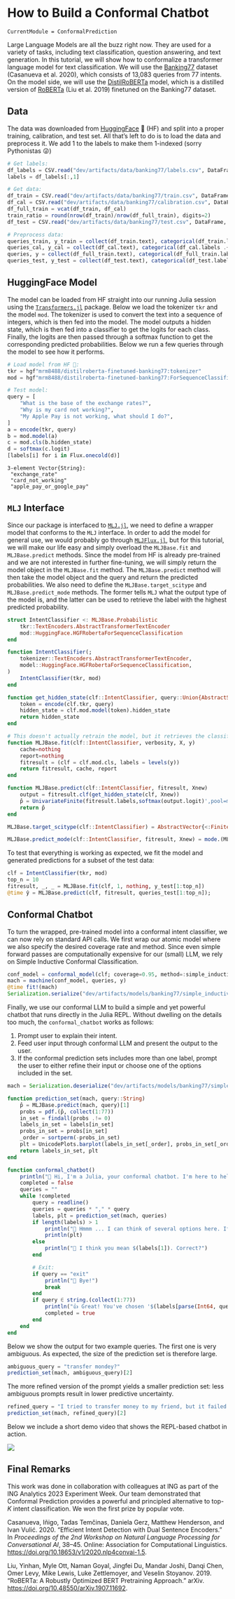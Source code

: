 # How to Build a Conformal Chatbot

``` @meta
CurrentModule = ConformalPrediction
```

Large Language Models are all the buzz right now. They are used for a variety of tasks, including text classification, question answering, and text generation. In this tutorial, we will show how to conformalize a transformer language model for text classification. We will use the [Banking77](https://arxiv.org/abs/2003.04807) dataset (Casanueva et al. 2020), which consists of 13,083 queries from 77 intents. On the model side, we will use the [DistilRoBERTa](https://huggingface.co/mrm8488/distilroberta-finetuned-banking77) model, which is a distilled version of [RoBERTa](https://arxiv.org/abs/1907.11692) (Liu et al. 2019) finetuned on the Banking77 dataset.

## Data

The data was downloaded from [HuggingFace](https://huggingface.co/datasets/PolyAI/banking77) 🤗 (HF) and split into a proper training, calibration, and test set. All that’s left to do is to load the data and preprocess it. We add 1 to the labels to make them 1-indexed (sorry Pythonistas 😜)

``` julia
# Get labels:
df_labels = CSV.read("dev/artifacts/data/banking77/labels.csv", DataFrame, drop=[1])
labels = df_labels[:,1]

# Get data:
df_train = CSV.read("dev/artifacts/data/banking77/train.csv", DataFrame, drop=[1])
df_cal = CSV.read("dev/artifacts/data/banking77/calibration.csv", DataFrame, drop=[1])
df_full_train = vcat(df_train, df_cal)
train_ratio = round(nrow(df_train)/nrow(df_full_train), digits=2)
df_test = CSV.read("dev/artifacts/data/banking77/test.csv", DataFrame, drop=[1])

# Preprocess data:
queries_train, y_train = collect(df_train.text), categorical(df_train.labels .+ 1)
queries_cal, y_cal = collect(df_cal.text), categorical(df_cal.labels .+ 1)
queries, y = collect(df_full_train.text), categorical(df_full_train.labels .+ 1)
queries_test, y_test = collect(df_test.text), categorical(df_test.labels .+ 1)
```

## HuggingFace Model

The model can be loaded from HF straight into our running Julia session using the [`Transformers.jl`](https://github.com/chengchingwen/Transformers.jl/tree/master) package. Below we load the tokenizer `tkr` and the model `mod`. The tokenizer is used to convert the text into a sequence of integers, which is then fed into the model. The model outputs a hidden state, which is then fed into a classifier to get the logits for each class. Finally, the logits are then passed through a softmax function to get the corresponding predicted probabilities. Below we run a few queries through the model to see how it performs.

``` julia
# Load model from HF 🤗:
tkr = hgf"mrm8488/distilroberta-finetuned-banking77:tokenizer"
mod = hgf"mrm8488/distilroberta-finetuned-banking77:ForSequenceClassification"

# Test model:
query = [
    "What is the base of the exchange rates?",
    "Why is my card not working?",
    "My Apple Pay is not working, what should I do?",
]
a = encode(tkr, query)
b = mod.model(a)
c = mod.cls(b.hidden_state)
d = softmax(c.logit)
[labels[i] for i in Flux.onecold(d)]
```

    3-element Vector{String}:
     "exchange_rate"
     "card_not_working"
     "apple_pay_or_google_pay"

## `MLJ` Interface

Since our package is interfaced to [`MLJ.jl`](https://alan-turing-institute.github.io/MLJ.jl/dev/), we need to define a wrapper model that conforms to the `MLJ` interface. In order to add the model for general use, we would probably go through [`MLJFlux.jl`](https://github.com/FluxML/MLJFlux.jl), but for this tutorial, we will make our life easy and simply overload the `MLJBase.fit` and `MLJBase.predict` methods. Since the model from HF is already pre-trained and we are not interested in further fine-tuning, we will simply return the model object in the `MLJBase.fit` method. The `MLJBase.predict` method will then take the model object and the query and return the predicted probabilities. We also need to define the `MLJBase.target_scitype` and `MLJBase.predict_mode` methods. The former tells `MLJ` what the output type of the model is, and the latter can be used to retrieve the label with the highest predicted probability.

``` julia
struct IntentClassifier <: MLJBase.Probabilistic
    tkr::TextEncoders.AbstractTransformerTextEncoder
    mod::HuggingFace.HGFRobertaForSequenceClassification
end

function IntentClassifier(;
    tokenizer::TextEncoders.AbstractTransformerTextEncoder, 
    model::HuggingFace.HGFRobertaForSequenceClassification,
)
    IntentClassifier(tkr, mod)
end

function get_hidden_state(clf::IntentClassifier, query::Union{AbstractString, Vector{<:AbstractString}})
    token = encode(clf.tkr, query)
    hidden_state = clf.mod.model(token).hidden_state
    return hidden_state
end

# This doesn't actually retrain the model, but it retrieves the classifier object
function MLJBase.fit(clf::IntentClassifier, verbosity, X, y)
    cache=nothing
    report=nothing
    fitresult = (clf = clf.mod.cls, labels = levels(y))
    return fitresult, cache, report
end

function MLJBase.predict(clf::IntentClassifier, fitresult, Xnew)
    output = fitresult.clf(get_hidden_state(clf, Xnew))
    p̂ = UnivariateFinite(fitresult.labels,softmax(output.logit)',pool=missing)
    return p̂
end

MLJBase.target_scitype(clf::IntentClassifier) = AbstractVector{<:Finite}

MLJBase.predict_mode(clf::IntentClassifier, fitresult, Xnew) = mode.(MLJBase.predict(clf, fitresult, Xnew))
```

To test that everything is working as expected, we fit the model and generated predictions for a subset of the test data:

``` julia
clf = IntentClassifier(tkr, mod)
top_n = 10
fitresult, _, _ = MLJBase.fit(clf, 1, nothing, y_test[1:top_n])
@time ŷ = MLJBase.predict(clf, fitresult, queries_test[1:top_n]);
```

## Conformal Chatbot

To turn the wrapped, pre-trained model into a conformal intent classifier, we can now rely on standard API calls. We first wrap our atomic model where we also specify the desired coverage rate and method. Since even simple forward passes are computationally expensive for our (small) LLM, we rely on Simple Inductive Conformal Classification.

``` julia
conf_model = conformal_model(clf; coverage=0.95, method=:simple_inductive, train_ratio=train_ratio)
mach = machine(conf_model, queries, y)
@time fit!(mach)
Serialization.serialize("dev/artifacts/models/banking77/simple_inductive.jls", mach)
```

Finally, we use our conformal LLM to build a simple and yet powerful chatbot that runs directly in the Julia REPL. Without dwelling on the details too much, the `conformal_chatbot` works as follows:

1.  Prompt user to explain their intent.
2.  Feed user input through conformal LLM and present the output to the user.
3.  If the conformal prediction sets includes more than one label, prompt the user to either refine their input or choose one of the options included in the set.

``` julia
mach = Serialization.deserialize("dev/artifacts/models/banking77/simple_inductive.jls")

function prediction_set(mach, query::String)
    p̂ = MLJBase.predict(mach, query)[1]
    probs = pdf.(p̂, collect(1:77))
    in_set = findall(probs .!= 0)
    labels_in_set = labels[in_set]
    probs_in_set = probs[in_set]
    _order = sortperm(-probs_in_set)
    plt = UnicodePlots.barplot(labels_in_set[_order], probs_in_set[_order], title="Possible Intents")
    return labels_in_set, plt
end

function conformal_chatbot()
    println("👋 Hi, I'm a Julia, your conformal chatbot. I'm here to help you with your banking query. Ask me anything or type 'exit' to exit ...\n")
    completed = false
    queries = ""
    while !completed
        query = readline()
        queries = queries * "," * query
        labels, plt = prediction_set(mach, queries)
        if length(labels) > 1
            println("🤔 Hmmm ... I can think of several options here. If any of these applies, simply type the corresponding number (e.g. '1' for the first option). Otherwise, can you refine your question, please?\n")
            println(plt)
        else
            println("🥳 I think you mean $(labels[1]). Correct?")
        end

        # Exit:
        if query == "exit"
            println("👋 Bye!")
            break
        end
        if query ∈ string.(collect(1:77))
            println("👍 Great! You've chosen '$(labels[parse(Int64, query)])'. I'm glad I could help you. Have a nice day!")
            completed = true
        end
    end
end
```

Below we show the output for two example queries. The first one is very ambiguous. As expected, the size of the prediction set is therefore large.

``` julia
ambiguous_query = "transfer mondey?"
prediction_set(mach, ambiguous_query)[2]
```

The more refined version of the prompt yields a smaller prediction set: less ambiguous prompts result in lower predictive uncertainty.

``` julia
refined_query = "I tried to transfer money to my friend, but it failed."
prediction_set(mach, refined_query)[2]
```

Below we include a short demo video that shows the REPL-based chatbot in action.

![](../../../docs/src/www/demo_llm.gif)

## Final Remarks

This work was done in collaboration with colleagues at ING as part of the ING Analytics 2023 Experiment Week. Our team demonstrated that Conformal Prediction provides a powerful and principled alternative to top-*K* intent classification. We won the first prize by popular vote.

Casanueva, Iñigo, Tadas Temčinas, Daniela Gerz, Matthew Henderson, and Ivan Vulić. 2020. “Efficient Intent Detection with Dual Sentence Encoders.” In *Proceedings of the 2nd Workshop on Natural Language Processing for Conversational AI*, 38–45. Online: Association for Computational Linguistics. <https://doi.org/10.18653/v1/2020.nlp4convai-1.5>.

Liu, Yinhan, Myle Ott, Naman Goyal, Jingfei Du, Mandar Joshi, Danqi Chen, Omer Levy, Mike Lewis, Luke Zettlemoyer, and Veselin Stoyanov. 2019. “RoBERTa: A Robustly Optimized BERT Pretraining Approach.” arXiv. <https://doi.org/10.48550/arXiv.1907.11692>.
